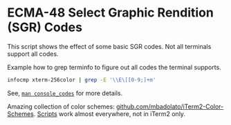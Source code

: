 # ECMA-48 Select Graphic Rendition (SGR) Codes

This script shows the effect of some basic SGR codes. Not all terminals support all codes.

Example how to grep terminfo to figure out all codes the terminal supports.

```sh
infocmp xterm-256color | grep -E '\\E\[[0-9;]+m'
```

See, [`man console_codes`](https://man7.org/linux/man-pages/man4/console_codes.4.html) for more details.

Amazing collection of color schemes: [github.com/mbadolato/iTerm2-Color-Schemes](https://github.com/mbadolato/iTerm2-Color-Schemes/).
[Scripts](https://github.com/mbadolato/iTerm2-Color-Schemes/tree/master/iterm-dynamic-colors) work almost everywhere, not in iTerm2 only.
